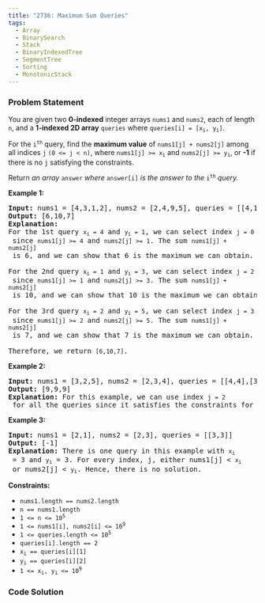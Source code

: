 ```yaml
---
title: "2736: Maximum Sum Queries"
tags:
  - Array
  - BinarySearch
  - Stack
  - BinaryIndexedTree
  - SegmentTree
  - Sorting
  - MonotonicStack
---
```

### Problem Statement

<p>You are given two <strong>0-indexed</strong> integer arrays <code>nums1</code> and <code>nums2</code>, each of length <code>n</code>, and a <strong>1-indexed 2D array</strong> <code>queries</code> where <code>queries[i] = [x<sub>i</sub>, y<sub>i</sub>]</code>.</p>

<p>For the <code>i<sup>th</sup></code> query, find the <strong>maximum value</strong> of <code>nums1[j] + nums2[j]</code> among all indices <code>j</code> <code>(0 &lt;= j &lt; n)</code>, where <code>nums1[j] &gt;= x<sub>i</sub></code> and <code>nums2[j] &gt;= y<sub>i</sub></code>, or <strong>-1</strong> if there is no <code>j</code> satisfying the constraints.</p>

<p>Return <em>an array </em><code>answer</code><em> where </em><code>answer[i]</code><em> is the answer to the </em><code>i<sup>th</sup></code><em> query.</em></p>


<p><strong class="example">Example 1:</strong></p>

<pre>
<strong>Input:</strong> nums1 = [4,3,1,2], nums2 = [2,4,9,5], queries = [[4,1],[1,3],[2,5]]
<strong>Output:</strong> [6,10,7]
<strong>Explanation:</strong> 
For the 1st query <code node="[object Object]">x<sub>i</sub> = 4</code> and <code node="[object Object]">y<sub>i</sub> = 1</code>, we can select index <code node="[object Object]">j = 0</code> since <code node="[object Object]">nums1[j] &gt;= 4</code> and <code node="[object Object]">nums2[j] &gt;= 1</code>. The sum <code node="[object Object]">nums1[j] + nums2[j]</code> is 6, and we can show that 6 is the maximum we can obtain.

For the 2nd query <code node="[object Object]">x<sub>i</sub> = 1</code> and <code node="[object Object]">y<sub>i</sub> = 3</code>, we can select index <code node="[object Object]">j = 2</code> since <code node="[object Object]">nums1[j] &gt;= 1</code> and <code node="[object Object]">nums2[j] &gt;= 3</code>. The sum <code node="[object Object]">nums1[j] + nums2[j]</code> is 10, and we can show that 10 is the maximum we can obtain. 

For the 3rd query <code node="[object Object]">x<sub>i</sub> = 2</code> and <code node="[object Object]">y<sub>i</sub> = 5</code>, we can select index <code node="[object Object]">j = 3</code> since <code node="[object Object]">nums1[j] &gt;= 2</code> and <code node="[object Object]">nums2[j] &gt;= 5</code>. The sum <code node="[object Object]">nums1[j] + nums2[j]</code> is 7, and we can show that 7 is the maximum we can obtain.

Therefore, we return <code node="[object Object]">[6,10,7]</code>.
</pre>

<p><strong class="example">Example 2:</strong></p>

<pre>
<strong>Input:</strong> nums1 = [3,2,5], nums2 = [2,3,4], queries = [[4,4],[3,2],[1,1]]
<strong>Output:</strong> [9,9,9]
<strong>Explanation:</strong> For this example, we can use index <code node="[object Object]">j = 2</code> for all the queries since it satisfies the constraints for each query.
</pre>

<p><strong class="example">Example 3:</strong></p>

<pre>
<strong>Input:</strong> nums1 = [2,1], nums2 = [2,3], queries = [[3,3]]
<strong>Output:</strong> [-1]
<strong>Explanation:</strong> There is one query in this example with <code node="[object Object]">x<sub>i</sub></code> = 3 and <code node="[object Object]">y<sub>i</sub></code> = 3. For every index, j, either nums1[j] &lt; <code node="[object Object]">x<sub>i</sub></code> or nums2[j] &lt; <code node="[object Object]">y<sub>i</sub></code>. Hence, there is no solution. 
</pre>


<p><strong>Constraints:</strong></p>

<ul>
	<li><code>nums1.length == nums2.length</code> </li>
	<li><code>n == nums1.length </code></li>
	<li><code>1 &lt;= n &lt;= 10<sup>5</sup></code></li>
	<li><code>1 &lt;= nums1[i], nums2[i] &lt;= 10<sup>9</sup> </code></li>
	<li><code>1 &lt;= queries.length &lt;= 10<sup>5</sup></code></li>
	<li><code>queries[i].length == 2</code></li>
	<li><code>x<sub>i</sub> == queries[i][1]</code></li>
	<li><code>y<sub>i</sub> == queries[i][2]</code></li>
	<li><code>1 &lt;= x<sub>i</sub>, y<sub>i</sub> &lt;= 10<sup>9</sup></code></li>
</ul>


### Code Solution

```python

```
